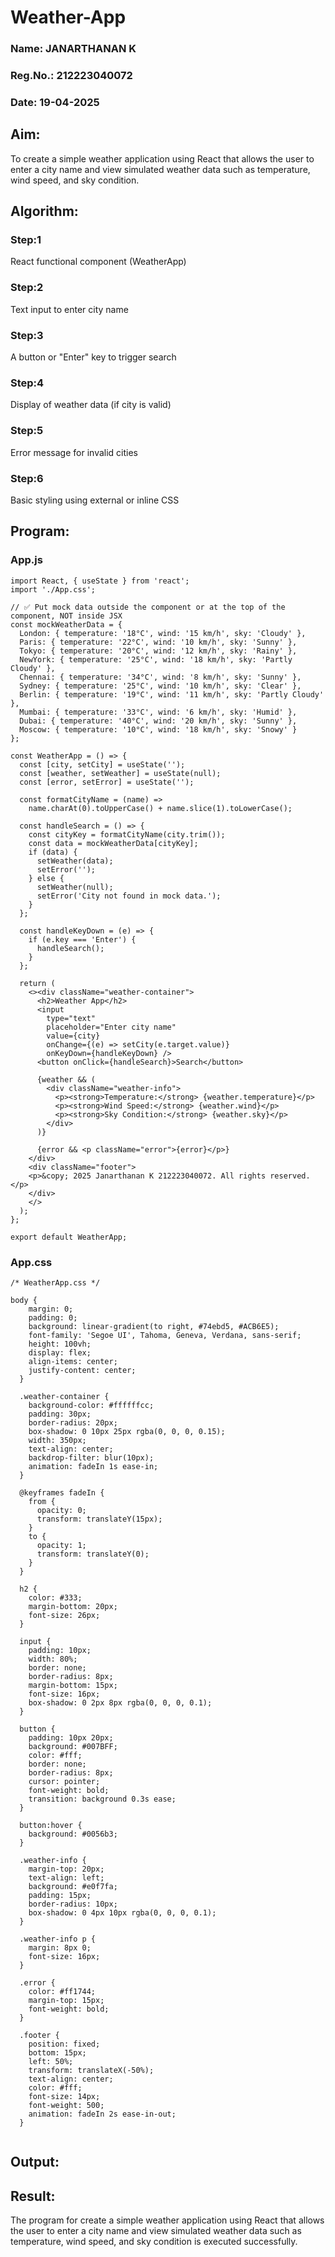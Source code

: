 

# Weather-App

### Name: JANARTHANAN K
### Reg.No.: 212223040072
### Date: 19-04-2025

## Aim:

To create a simple weather application using React that allows the user to enter a city name and view simulated weather data such as temperature, wind speed, and sky condition.


## Algorithm:
### Step:1
React functional component (WeatherApp)
### Step:2
Text input to enter city name
### Step:3
A button or "Enter" key to trigger search
### Step:4
Display of weather data (if city is valid)
### Step:5
Error message for invalid cities
### Step:6
Basic styling using external or inline CSS


## Program:

### App.js
```
import React, { useState } from 'react';
import './App.css';

// ✅ Put mock data outside the component or at the top of the component, NOT inside JSX
const mockWeatherData = {
  London: { temperature: '18°C', wind: '15 km/h', sky: 'Cloudy' },
  Paris: { temperature: '22°C', wind: '10 km/h', sky: 'Sunny' },
  Tokyo: { temperature: '20°C', wind: '12 km/h', sky: 'Rainy' },
  NewYork: { temperature: '25°C', wind: '18 km/h', sky: 'Partly Cloudy' },
  Chennai: { temperature: '34°C', wind: '8 km/h', sky: 'Sunny' },
  Sydney: { temperature: '25°C', wind: '10 km/h', sky: 'Clear' },
  Berlin: { temperature: '19°C', wind: '11 km/h', sky: 'Partly Cloudy' },
  Mumbai: { temperature: '33°C', wind: '6 km/h', sky: 'Humid' },
  Dubai: { temperature: '40°C', wind: '20 km/h', sky: 'Sunny' },
  Moscow: { temperature: '10°C', wind: '18 km/h', sky: 'Snowy' }
};

const WeatherApp = () => {
  const [city, setCity] = useState('');
  const [weather, setWeather] = useState(null);
  const [error, setError] = useState('');

  const formatCityName = (name) =>
    name.charAt(0).toUpperCase() + name.slice(1).toLowerCase();

  const handleSearch = () => {
    const cityKey = formatCityName(city.trim());
    const data = mockWeatherData[cityKey];
    if (data) {
      setWeather(data);
      setError('');
    } else {
      setWeather(null);
      setError('City not found in mock data.');
    }
  };

  const handleKeyDown = (e) => {
    if (e.key === 'Enter') {
      handleSearch();
    }
  };

  return (
    <><div className="weather-container">
      <h2>Weather App</h2>
      <input
        type="text"
        placeholder="Enter city name"
        value={city}
        onChange={(e) => setCity(e.target.value)}
        onKeyDown={handleKeyDown} />
      <button onClick={handleSearch}>Search</button>

      {weather && (
        <div className="weather-info">
          <p><strong>Temperature:</strong> {weather.temperature}</p>
          <p><strong>Wind Speed:</strong> {weather.wind}</p>
          <p><strong>Sky Condition:</strong> {weather.sky}</p>
        </div>
      )}

      {error && <p className="error">{error}</p>}
    </div>
    <div className="footer">
    <p>&copy; 2025 Janarthanan K 212223040072. All rights reserved.</p>
    </div>
    </>
  );
};

export default WeatherApp;
```

### App.css

```
/* WeatherApp.css */

body {
    margin: 0;
    padding: 0;
    background: linear-gradient(to right, #74ebd5, #ACB6E5);
    font-family: 'Segoe UI', Tahoma, Geneva, Verdana, sans-serif;
    height: 100vh;
    display: flex;
    align-items: center;
    justify-content: center;
  }
  
  .weather-container {
    background-color: #ffffffcc;
    padding: 30px;
    border-radius: 20px;
    box-shadow: 0 10px 25px rgba(0, 0, 0, 0.15);
    width: 350px;
    text-align: center;
    backdrop-filter: blur(10px);
    animation: fadeIn 1s ease-in;
  }
  
  @keyframes fadeIn {
    from {
      opacity: 0;
      transform: translateY(15px);
    }
    to {
      opacity: 1;
      transform: translateY(0);
    }
  }
  
  h2 {
    color: #333;
    margin-bottom: 20px;
    font-size: 26px;
  }
  
  input {
    padding: 10px;
    width: 80%;
    border: none;
    border-radius: 8px;
    margin-bottom: 15px;
    font-size: 16px;
    box-shadow: 0 2px 8px rgba(0, 0, 0, 0.1);
  }
  
  button {
    padding: 10px 20px;
    background: #007BFF;
    color: #fff;
    border: none;
    border-radius: 8px;
    cursor: pointer;
    font-weight: bold;
    transition: background 0.3s ease;
  }
  
  button:hover {
    background: #0056b3;
  }
  
  .weather-info {
    margin-top: 20px;
    text-align: left;
    background: #e0f7fa;
    padding: 15px;
    border-radius: 10px;
    box-shadow: 0 4px 10px rgba(0, 0, 0, 0.1);
  }
  
  .weather-info p {
    margin: 8px 0;
    font-size: 16px;
  }
  
  .error {
    color: #ff1744;
    margin-top: 15px;
    font-weight: bold;
  }
  
  .footer {
    position: fixed;
    bottom: 15px;
    left: 50%;
    transform: translateX(-50%);
    text-align: center;
    color: #fff;
    font-size: 14px;
    font-weight: 500;
    animation: fadeIn 2s ease-in-out;
  }
  
```

## Output:


## Result:

The program for create a simple weather application using React that allows the user to enter a city name and view simulated weather data such as temperature, wind speed, and sky condition is executed successfully.

